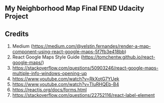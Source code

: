 ## My Neighborhood Map Final FEND Udacity Project

## Credits
1. Medium (https://medium.com/@yelstin.fernandes/render-a-map-component-using-react-google-maps-5f7fb3e418bb)
2. React Google Maps Style Guide (https://tomchentw.github.io/react-google-maps/)
3. https://stackoverflow.com/questions/50903246/react-google-maps-multiple-info-windows-opening-up
4. https://www.youtube.com/watch?v=RkXotG7YUek
5. https://www.youtube.com/watch?v=TIuRHQEb-B4
6. https://reactjs.org/docs/forms.html
7. https://stackoverflow.com/questions/22752116/react-label-element
